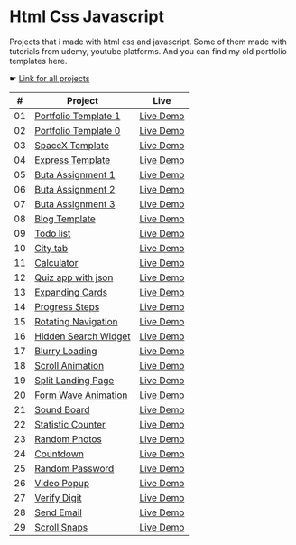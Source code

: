 # Html Css Javascript

Projects that i made with html css and javascript. Some of them made with tutorials from udemy, youtube platforms. And you can find my old portfolio templates here.

☛ [Link for all projects](https://zeracodes.github.io/html_css_javascript/)

|  #  | Project | Live |
| :-: | -- | -- |
| 01  | [Portfolio Template 1]() | [Live Demo]() |
| 02  | [Portfolio Template 0]() | [Live Demo]() |
| 03  | [SpaceX Template]()      | [Live Demo]() |
| 04  | [Express Template]()     | [Live Demo]() |
| 05  | [Buta Assignment 1]()    | [Live Demo]() |
| 06  | [Buta Assignment 2]()    | [Live Demo]() |
| 07  | [Buta Assignment 3]()    | [Live Demo]() |
| 08  | [Blog Template]()        | [Live Demo]() |
| 09  | [Todo list]()            | [Live Demo]() |
| 10  | [City tab]()             | [Live Demo]() |
| 11  | [Calculator]()           | [Live Demo]() |
| 12  | [Quiz app with json]()   | [Live Demo]() |
| 13  | [Expanding Cards]()      | [Live Demo]() |
| 14  | [Progress Steps]()       | [Live Demo]() |
| 15  | [Rotating Navigation]()  | [Live Demo]() |
| 16  | [Hidden Search Widget]() | [Live Demo]() |
| 17  | [Blurry Loading]()       | [Live Demo]() |
| 18  | [Scroll Animation]()     | [Live Demo]() |
| 19  | [Split Landing Page]()   | [Live Demo]() |
| 20  | [Form Wave Animation]()  | [Live Demo]() |
| 21  | [Sound Board]()          | [Live Demo]() |
| 22  | [Statistic Counter]()    | [Live Demo]() |
| 23  | [Random Photos]()        | [Live Demo]() |
| 24  | [Countdown]()            | [Live Demo]() |
| 25  | [Random Password]()      | [Live Demo]() |
| 26  | [Video Popup]()          | [Live Demo]() |
| 27  | [Verify Digit]()         | [Live Demo]() |
| 28  | [Send Email]()           | [Live Demo]() |
| 29  | [Scroll Snaps]()         | [Live Demo]() |
